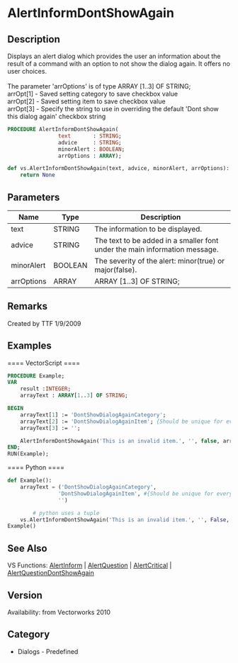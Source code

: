 # AlertInformDontShowAgain

## Description
Displays an alert dialog which provides the user an information about the result of a command with an option to not show the dialog again.  It offers no user choices.<BR>
<BR>
The parameter 'arrOptions' is of type ARRAY [1..3] OF STRING;<BR>
arrOpt[1] - Saved setting category to save checkbox value<BR>
arrOpt[2] - Saved setting item to save checkbox value <BR>
arrOpt[3] - Specify the string to use in overriding the default 'Dont show this dialog again' checkbox string

```pascal
PROCEDURE AlertInformDontShowAgain(
				text       : STRING;
				advice     : STRING;
				minorAlert : BOOLEAN;
				arrOptions : ARRAY);
```

```python
def vs.AlertInformDontShowAgain(text, advice, minorAlert, arrOptions):
    return None
```

## Parameters
|Name|Type|Description|
|---|---|---|
|text|STRING|The information to be displayed.|
|advice|STRING|The text to be added in a smaller font under the main information message.|
|minorAlert|BOOLEAN|The severity of the alert: minor(true) or major(false).|
|arrOptions|ARRAY|ARRAY [1..3] OF STRING;|arrOpt[1] - Saved setting category to save checkbox value|arrOpt[2] - Saved setting item to save checkbox value|arrOpt[3] - Specify a string to use in overriding the default 'Dont show this dialog again' checkbox string|

## Remarks
Created by TTF 1/9/2009

## Examples
==== VectorScript ====
```pascal
PROCEDURE Example;
VAR
	result :INTEGER;
	arrayText : ARRAY[1..3] OF STRING;

BEGIN
	arrayText[1] := 'DontShowDialogAgainCategory';
	arrayText[2] := 'DontShowDialogAgainItem'; {Should be unique for every AlertInformDontShowAgain}
	arrayText[3] := '';

	AlertInformDontShowAgain('This is an invalid item.', '', false, arrayText);
END;
RUN(Example);
```
==== Python ====
```python
def Example():
	arrayText = ('DontShowDialogAgainCategory',
				'DontShowDialogAgainItem', #{Should be unique for every AlertInformDontShowAgain}
				'')

        # python uses a tuple
	vs.AlertInformDontShowAgain('This is an invalid item.', '', False, arrayText);
Example()
```

## See Also
VS Functions:
[AlertInform](AlertInform.md) 
| [AlertQuestion](AlertQuestion.md) 
| [AlertCritical](AlertCritical.md) 
| [AlertQuestionDontShowAgain](AlertQuestionDontShowAgain.md)

## Version
Availability: from Vectorworks 2010

## Category
* Dialogs - Predefined

